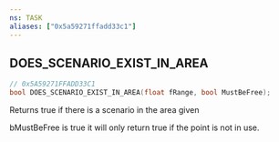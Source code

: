 ```yaml
---
ns: TASK
aliases: ["0x5a59271ffadd33c1"]
---
```

## DOES_SCENARIO_EXIST_IN_AREA

```c
// 0x5A59271FFADD33C1
bool DOES_SCENARIO_EXIST_IN_AREA(float fRange, bool MustBeFree);
```

Returns true if there is a scenario in the area given

bMustBeFree is true it will only return true if the point is not in use.

